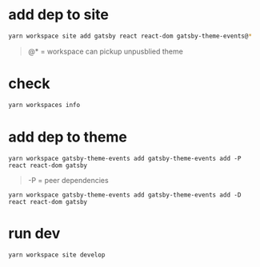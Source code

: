 # add dep to site

```bash
yarn workspace site add gatsby react react-dom gatsby-theme-events@*
```

> @\* = workspace can pickup unpusblied theme

# check

```bash
yarn workspaces info
```

# add dep to theme

```
yarn workspace gatsby-theme-events add gatsby-theme-events add -P react react-dom gatsby
```

> -P = peer dependencies

```
yarn workspace gatsby-theme-events add gatsby-theme-events add -D react react-dom gatsby
```

# run dev

```
yarn workspace site develop
```
